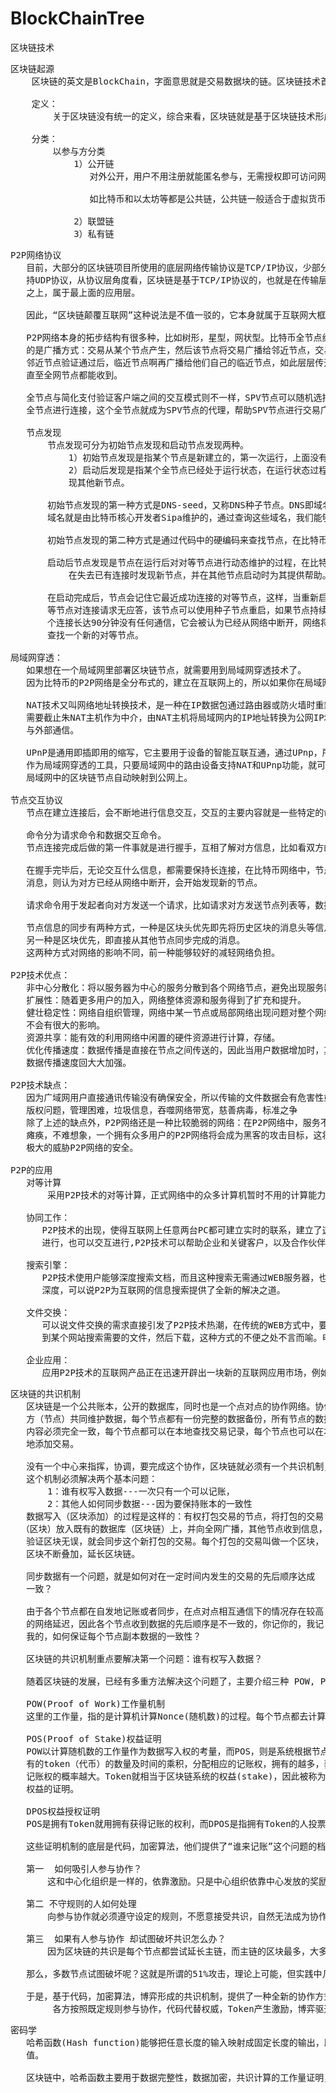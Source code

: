 # BlockChainTree
区块链技术

<pre>
区块链起源
    区块链的英文是BlockChain，字面意思就是交易数据块的链。区块链技术首先被应用于比特币。
    
    定义：
        关于区块链没有统一的定义，综合来看，区块链就是基于区块链技术形成的公共数据库。其中区块链技术是指多个参与方之间基于现代密码学，分布式一致性，点对点网络通信技术和智能合约编程语言形成的数据交换。

    分类：
        以参与方分类
            1）公开链
               对外公开，用户不用注册就能匿名参与，无需授权即可访问网络和区块链，节点可选择自由出入网络。公开链上的区块可以被任何人查看，任何人也可以在公开连上发送交易，还可以随时参与网络上形成共识的过程。即决定哪个区块可以加入区块链并记录当前的网络状态。公开连是真正意义上的完全去中心化的区块链。它通过密码学保证交易不可篡改，同时也利用密码学验证以及经济上的激励，在互为陌生的网络环境中建立共识，从而形成去中心化的信用机制，在公共链中的共识机制一般是工作量证明或权益证明，用户对共识形成的影响力直接取决于他们再网络中拥有资源的占比。

               如比特币和以太坊等都是公共链，公共链一般适合于虚拟货币，面向大众的电子商务，互联网金融等B2C, C2C, C2B等应用场景

            2）联盟链
            3）私有链
</pre>

<pre>
P2P网络协议
   目前，大部分的区块链项目所使用的底层网络传输协议是TCP/IP协议，少部分支
   持UDP协议，从协议层角度看，区块链是基于TCP/IP协议的，也就是在传输层
   之上，属于最上面的应用层。

   因此，“区块链颠覆互联网”这种说法是不值一驳的，它本身就属于互联网大框架中的一部分，也只能是属于同一层的其他网络协议，比如HTTP协议等。

   P2P网络本身的拓步结构有很多种，比如树形，星型，网状型。比特币全节点组成的网络是一种全分布式的拓步结构，类似于网状型。节点与节点之间的传输过程采用
   的是广播方式：交易从某个节点产生，然后该节点将交易广播给邻近节点，交易被
   邻近节点验证通过后，临近节点啊再广播给他们自己的临近节点，如此层层传开，
   直至全网节点都能收到。

   全节点与简化支付验证客户端之间的交互模式则不一样，SPV节点可以随机选择一个
   全节点进行连接，这个全节点就成为SPV节点的代理，帮助SPV节点进行交易广播。

   节点发现
       节点发现可分为初始节点发现和启动节点发现两种。
           1）初始节点发现是指某个节点是新建立的，第一次运行，上面没有任何关于其他节点的数据和信。
           2）启动后发现是指某个全节点已经处于运行状态，在运行状态过程中发
           现其他新节点。

       初始节点发现的第一种方式是DNS-seed，又称DNS种子节点。DNS即域名查询，在比特币社区里会维护一些域名，比如 seed.bitcoin.sipa.be这个
       域名就是由比特币核心开发者Sipa维护的，通过查询这些域名，我们能够知道目前已经有哪些节点，他们的IP地址是多少，这样就可以通过命令来与这些节点建立连接。

       初始节点发现的第二种方式是通过代码中的硬编码来查找节点，在比特币代码中已经硬编码了一些地址，这些地址被称为种子节点，种子节点是一些长期稳定运行的节点，连接到种子节点的好处是可以通过种子节点来快速发现网络中的其他节点。

       启动后节点发现是节点在运行后对对等节点进行动态维护的过程，在比特币网络中，一个节点可以将自己维护的对等节点列表发给临近节点，节点在运行过程中必须持续进行两项操作：
           在失去已有连接时发现新节点，并在其他节点启动时为其提供帮助。

       在启动完成后，节点会记住它最近成功连接的对等节点，这样，当重新启动后，它可以迅速与先前的对等节点网络重新建立连接，如果先前的网络的对
       等节点对连接请求无应答，该节点可以使用种子节点重启，如果节点持续某
       个连接长达90分钟没有任何通信，它会被认为已经从网络中断开，网络将开始
       查找一个新的对等节点。

局域网穿透：
   如果想在一个局域网里部署区块链节点，就需要用到局域网穿透技术了。
   因为比特币的P2P网络是全分布式的，建立在互联网上的，所以如果你在局域网里运行一个节点，公网是发现不了的，如果想打破这个局面，就必须在局域网与公网之间建立一个通道，通过这个通道来进行信息的交互，这就是IP地址的映射，通过NAT技术，UPnp协议，我们可以自动完成这个通道建立的过程。
 
   NAT技术又叫网络地址转换技术，是一种在IP数据包通过路由器或防火墙时重新来源IP地址或目标IP地址的技术，当来自局域网内的IP地址想与公网地址通信时，
   需要截止朱NAT主机作为中介，由NAT主机将局域网内的IP地址转换为公网IP地址，
   与外部通信。

   UPnP是通用即插即用的缩写，它主要用于设备的智能互联互通，通过UPnp，所有在网络上的设备马上就能知道有新设备加入，在比特别与以太坊中均使用了这种协议
   作为局域网穿透的工具，只要局域网中的路由设备支持NAT和UPnp功能，就可以将
   局域网中的区块链节点自动映射到公网上。

节点交互协议
   节点在建立连接后，会不断地进行信息交互，交互的主要内容就是一些特定的命令以及相关的信息，其中，命令写在消息的头部，信息写在消息体中。

   命令分为请求命令和数据交互命令。
   节点连接完成后做的第一件事就是进行握手，互相了解对方信息，比如看双方的版本号是否相同或者兼容等。

   在握手完毕后，无论交互什么信息，都需要保持长连接，在比特币网络中，节点之间需要通过PING/PONG两种类型的消息来保持连接，一旦超过90分钟未收到对方的
   消息，则认为对方已经从网络中断开，会开始发现新的节点。

   请求命令用于发起者向对方发送一个请求，比如请求对方发送节点列表等，数据交互命令则用于数据的传输， 比如节点信息同步等。

   节点信息的同步有两种方式，一种是区块头优先即先将历史区块的消息头等信息先同步完，然后再从其他节点同步消息体。
   另一种是区块优先，即直接从其他节点同步完成的消息。
   这两种方式对网络的影响不同，前一种能够较好的减轻网络负担。   

P2P技术优点：
   非中心分散化：将以服务器为中心的服务分散到各个网络节点，避免出现服务器性能瓶颈。
   扩展性：随着更多用户的加入，网络整体资源和服务得到了扩充和提升。
   健壮稳定性：网络自组织管理，网络中某一节点或局部网络出现问题对整个网络
   不会有很大的影响。
   资源共享：能有效的利用网络中闲置的硬件资源进行计算，存储。
   优化传播速度：数据传播是直接在节点之间传送的，因此当用户数据增加时，其
   数据传播速度回大大加强。

P2P技术缺点：
   因为广域网用户直接通讯传输没有确保安全，所以传输的文件数据会有危害性或失真
   版权问题，管理困难，垃圾信息，吞噬网络带宽，慈善病毒，标准之争
   除了上述的缺点外，P2P网络还是一种比较脆弱的网络：在P2P网络中，服务不再是网络的中心，但是任然协调着整个网络的工作，服务器的瘫痪将导致整个网络的
   瘫痪，不难想象，一个拥有众多用户的P2P网络将会成为黑客的攻击目标，这将
   极大的威胁P2P网络的安全。

P2P的应用
   对等计算
       采用P2P技术的对等计算，正式网络中的众多计算机暂时不用的计算能力连接起来，使用积累的能力执行超级计算机的任务，任何需要大量数据处理的行业都可以从对等计算中获利，有了对等计算之后，就不再需要昂贵的计算机了，从本质而言，对等计算就是网络上CPU资源的共享。

   协同工作：
      P2P技术的出现，使得互联网上任意两台PC都可建立实时的联系，建立了这样一个安全共享的虚拟空间，人们可以进行各种各样的活动，这些活动可以是同时
      进行，也可以交互进行,P2P技术可以帮助企业和关键客户，以及合作伙伴之间建立一种安全的网上工作联系模式。

   搜索引擎：
      P2P技术使用户能够深度搜索文档，而且这种搜索无需通过WEB服务器，也可以不受信息文档格式和宿主设备的限制，可达到传统目录是搜索引擎无可比拟的
      深度，可以说P2P为互联网的信息搜索提供了全新的解决之道。

   文件交换：
      可以说文件交换的需求直接引发了P2P技术热潮，在传统的WEB方式中，要实现文件交换需要服务器的大力参与，通过将文件上传到某个特定的网站，用户再
      到某个网站搜索需要的文件，然后下载，这种方式的不便之处不言而喻。电子邮件是方便了个人间文件传递问题，却没法解决大范围的交换，这也是WEB的重要缺陷，而P2P技术能够完全克服这些问题

   企业应用：
      应用P2P技术的互联网产品正在迅速开辟出一块新的互联网应用市场，例如ICQ类的及时信息工具不经创立了一个巨大市场，而且正在多个方向地向外扩展，比如在移动通信市场，ICQ产品的多信息格式，可以为常规通信增加信息呢绒和通信对象。
</pre>

<pre>
区块链的共识机制
   区块链是一个公共账本，公开的数据库，同时也是一个点对点的协作网络。协作
   方（节点）共同维护数据，每个节点都有一份完整的数据备份，所有节点的数据
   内容必须完全一致，每个节点都可以在本地查找交易记录，每个节点也可以在本
   地添加交易。

   没有一个中心来指挥，协调，要完成这个协作，区块链就必须有一个共识机制，
   这个机制必须解决两个基本问题：
       1：谁有权写入数据---一次只有一个可以记账，
       2：其他人如何同步数据---因为要保持账本的一致性
   数据写入（区块添加）的过程是这样的：有权打包交易的节点，将打包的交易
  （区块）放入既有的数据库（区块链）上，并向全网广播，其他节点收到信息，
   验证区块无误，就会同步这个新打包的交易。每个打包的交易叫做一个区块，
   区块不断叠加，延长区块链。

   同步数据有一个问题，就是如何对在一定时间内发生的交易的先后顺序达成
   一致？
   
   由于各个节点都在自发地记账或者同步，在点对点相互通信下的情况存在较高
   的网络延迟，因此各个节点收到数据的先后顺序是不一致的，你记你的，我记
   我的，如何保证每个节点副本数据的一致性？

   区块链的共识机制重点要解决第一个问题：谁有权写入数据？
   
   随着区块链的发展，已经有多重方法解决这个问题了，主要介绍三种 POW, POS DPOS

   POW(Proof of Work)工作量机制
   这里的工作量，指的是计算机计算Nonce(随机数)的过程。每个节点都去计算一个随机数，一定时间内，找到随机数的难度是一定的，这就意味着，得到这个随机数必然要经过一定的工作量，最先得到这个随机数的节点，将打包的交易区块添加到既有的区块链上，并向全网广播，其他节点验证，同步。

   POS(Proof of Stake)权益证明
   POW以计算随机数的工作量作为数据写入权的考量，而POS，则是系统根据节点持
   有的token（代币）的数量及时间的乘积，分配相应的记账权，拥有的越多，获得
   记账权的概率越大。Token就相当于区块链系统的权益(stake)，因此被称为基于
   权益的证明。

   DPOS权益授权证明
   POS是拥有Token就用拥有获得记账的权利，而DPOS是指拥有Token的人投票给固定节点，这些节点作为权益人的代理去行驶记账的权利。这些获得投票认可的代表根据一定的算法一次获得记账权，不同于POW和POS理论上全网都可以的参与记账竞争，DPOS的记账节点在一定时间段内是确定的。

   这些证明机制的底层是代码，加密算法，他们提供了“谁来记账”这个问题的档案，总的来讲，他们都要在效率和去中心化这两个维度上作出平衡。

   第一  如何吸引人参与协作？
       这和中心化组织是一样的，依靠激励。只是中心组织依靠中心发放的奖励，而区块链靠分配Token激励各方参与协作。

   第二 不守规则的人如何处理
       向参与协作就必须遵守设定的规则，不愿意接受共识，自然无法成为协作组织的一员
   
   第三  如果有人参与协作 却试图破坏共识怎么办？
       因为区块链的共识是每个节点都尝试延长主链，而主链的区块最多，大多说节点共同维护认可的数据库，所以少数节点的破坏不会有任何影响，就像一帮人走路，大部队走的路才是正路。

   那么，多数节点试图破坏呢？这就是所谓的51%攻击，理论上可能，但实践中几乎不可能，这一方面是因为代价太高，另一方面协作各方基于利益考量甚至会主动规避这种可能性。

   于是，基于代码，加密算法，博弈形成的共识机制，提供了一种全新的协作方式
        各方按照既定规则参与协作，代码代替权威，Token产生激励，博弈驱逐破坏者，协作自然达成。
</pre>

<pre>
密码学
   哈希函数(Hash function)能够把任意长度的输入映射成固定长度的输出，即散列
   值。
  
   区块链中，哈希函数主要用于数据完整性，数据加密，共识计算的工作量证明，区块之间链接等。
</pre>
